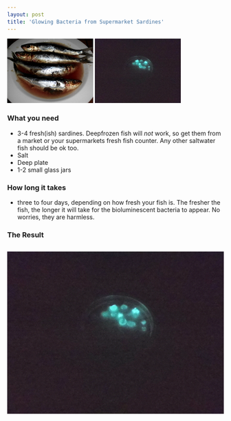 ```yaml
---
layout: post
title: 'Glowing Bacteria from Supermarket Sardines'
---
```

![placeholder](/pic/biolumsardines/DSCI0597.JPG "The Sardines")
![placeholder](/pic/biolumsardines/DSCI0611.JPG "The Glowing Bacteria")

### What you need
- 3-4 fresh(ish) sardines. Deepfrozen fish will *not* work, so get them from a market or your supermarkets fresh fish counter. Any other saltwater fish should be ok too.
- Salt
- Deep plate
- 1-2 small glass jars


### How long it takes
- three to four days, depending on how fresh your fish is. The fresher the fish, the longer it will take for the bioluminescent bacteria to appear. No worries, they are harmless.




### The Result
![placeholder](/pic/biolumsardines/DSCI0611x.JPG "The Glowing Bacteria")
-----


